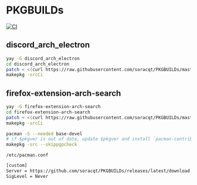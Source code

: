 # PKGBUILDs

[![CI](https://github.com/soracqt/PKGBUILDs/actions/workflows/ci.yml/badge.svg)](https://github.com/soracqt/PKGBUILDs/actions/workflows/ci.yml)

## discord_arch_electron

```bash
yay -G discord_arch_electron
cd discord_arch_electron
patch < <(curl https://raw.githubusercontent.com/soracqt/PKGBUILDs/master/discord_arch_electron/0001-Enable-HardwareAcceleration.patch)
makepkg -srcCi
```

## firefox-extension-arch-search

```bash
yay -G firefox-extension-arch-search
cd firefox-extension-arch-search
patch < <(curl https://raw.githubusercontent.com/soracqt/PKGBUILDs/master/firefox-extension-arch-search/0001-Create-link-to-other-firefox-ver.patch)
makepkg -srcCi
```

```bash
pacman -S --needed base-devel
# if $pkgver is out of date, update $pkgver and install `pacman-contrib` and run `updpkgsums`
makepkg -src --skippgpcheck
```

`/etc/pacman.conf`

```bash
[custom]
Server = https://github.com/soracqt/PKGBUILDs/releases/latest/download
SigLevel = Never
```
